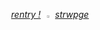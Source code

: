 
<p align="center"

[*rentry !*](rentry.co/odysseyduo) <img
        src="https://files.catbox.moe/7xun58.gif" 
        width=3%
        title="My Image"
        alt="My Image"
    /> [*strwpge*](loserduo.straw.page)
